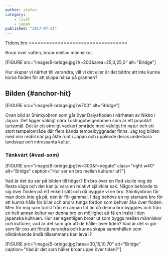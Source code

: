 ```yaml
---
author: stefan
category:
    - livet
    - japan
published: "2017-07-21"
---
```

<DIV class="blogg">
Tidens bro
==================================
</DIV>

Broar över vatten, broar mellan människor.

[FIGURE src="image/B-bridge.jpg?h=200&area=25,0,25,0" alt="Bridge"]

Hur skapar vi närhet till varandra, vill vi det eller är det bättre att inte kunna korsa floden för att slippa hälsa på grannen?

<!--more-->

Bilden {#anchor-hit}
-----------------------------------

[FIGURE src="image/B-bridge.jpg?w700" alt="Bridge"]

Ovan bild är Shinkyobron som går över Daiyafloden i närheten av Nikko i Japan. Det ligger väldigt nära Toshugohelgedomen som är ett populärt turistmål. Det är ett otroligt vackert område med väldigt fin natur och ett stort tempelområde där flera kända tempelbyggnader finns. Jag tog bilden med min mobil när jag åkte runt i Japan och upplevde deras underbara landskap och intressanta kultur.

### Tänkvärt {#vad-som}

[FIGURE src="image/B-bridge.jpg?w=300&f=negate" class="right w40" alt="Bridge" caption="Hur ser en bro mellan kulturer ut?"]

Vad är det du ser på bilden till höger? En bro över en flod skulle nog de flesta säga och det kan ju vara en relativt självklar sak. Någon behövde ta sig över floden på ett enkelt sätt och då byggde vi en bro. Shinkyobron får man dock inte gå på, den är för gammal. I dag behövs en ny starkare bro för att kunna hålla för bilar och andra tunga fordon som behver åka över floden. Men för mig som turist från en annan tid än då denna bro byggdes och från en helt annan kultur var denna bro en möjlighet att få en insikt i den japanska kultruen. Hur ser egentligen broar ut som byggs mellan människor och kulturer, vad är det som gör att de håller över tiden? Vad är det vi gör som får oss att förstå varandra och kunna skapa sammhällen som oliktänkande ändå tillsammans kan leva i?

[FIGURE src="image/B-bridge.jpg?area=30,15,10,70" alt="Bridge" caption="Vad är det som håller broar uppe över tiden?"]
